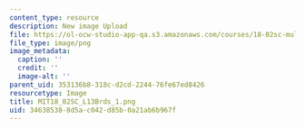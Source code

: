 ```yaml
---
content_type: resource
description: New image Upload
file: https://ol-ocw-studio-app-qa.s3.amazonaws.com/courses/18-02sc-multivariable-calculus-fall-2010/346385388d5ac042d85b0a21ab6b967f_MIT18_02SC_L13Brds_1.png
file_type: image/png
image_metadata:
  caption: ''
  credit: ''
  image-alt: ''
parent_uid: 353136b8-318c-d2cd-2244-76fe67ed8426
resourcetype: Image
title: MIT18_02SC_L13Brds_1.png
uid: 34638538-8d5a-c042-d85b-0a21ab6b967f
---
```

